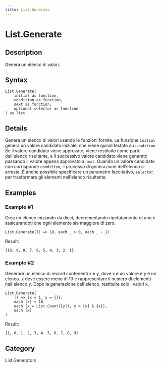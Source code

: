 ```yaml
---
title: List.Generate
---
```


# List.Generate


## Description

Genera un elenco di valori.


## Syntax

```powerquery
List.Generate(
    initial as function,
    condition as function,
    next as function,
    optional selector as function
) as list
```


## Details

Genera un elenco di valori usando le funzioni fornite. La funzione <code>initial</code> genera un valore candidato iniziale, che viene quindi testato su <code>condition</code>. Se il valore candidato viene approvato, viene restituito come parte dell'elenco risultante,  e il successivo valore candidato viene generato passando il valore appena approvato a <code>next</code>. Quando un valore candidato non corrisponde <code>condition</code>, il processo di generazione dell'elenco si arresta. È anche possibile specificare un parametro facoltativo, <code>selector</code>, per trasformare gli elementi nell'elenco risultante.


## Examples

### Example #1 
Crea un elenco iniziando da dieci, decrementando ripetutamente di uno e assicurandoti che ogni elemento sia maggiore di zero.
```powerquery
List.Generate(() => 10, each _ > 0, each _ - 1)
```

Result: 
```powerquery
{10, 9, 8, 7, 6, 5, 4, 3, 2, 1}
```


### Example #2 
Generare un elenco di record contenenti x e y, dove x è un valore e y è un elenco. x deve essere meno di 10 e rappresentare il numero di elementi nell&#39;elenco y. Dopo la generazione dell&#39;elenco, restituire solo i valori x.
```powerquery
List.Generate(
    () => [x = 1, y = {}],
    each [x] < 10,
    each [x = List.Count([y]), y = [y] & {x}],
    each [x]
)
```

Result: 
```powerquery
{1, 0, 1, 2, 3, 4, 5, 6, 7, 8, 9}
```




## Category
List.Generators
